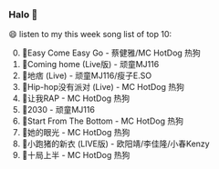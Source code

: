 

### Halo 👋

😄 listen to my this week song list of top 10:

0. 🌈Easy Come Easy Go - 蔡健雅/MC HotDog 热狗
1. 🌈Coming home (Live版) - 顽童MJ116
2. 🌈地痞 (Live) - 顽童MJ116/瘦子E.SO
3. 🌈Hip-hop没有派对 (Live) - MC HotDog 热狗
4. 🌈让我RAP - MC HotDog 热狗
5. 🌈2030 - 顽童MJ116
6. 🌈Start From The Bottom - MC HotDog 热狗
7. 🌈她的眼光 - MC HotDog 热狗
8. 🌈小跑猪的新衣 (LIVE版) - 欧阳靖/李佳隆/小春Kenzy
9. 🌈十局上半 - MC HotDog 热狗

